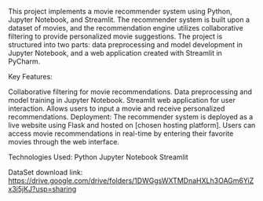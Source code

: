 This project implements a movie recommender system using Python, Jupyter Notebook, and Streamlit. 
The recommender system is built upon a dataset of movies, and the recommendation engine utilizes collaborative filtering to provide personalized movie suggestions. 
The project is structured into two parts: data preprocessing and model development in Jupyter Notebook, and a web application created with Streamlit in PyCharm.

Key Features:

Collaborative filtering for movie recommendations.
Data preprocessing and model training in Jupyter Notebook.
Streamlit web application for user interaction.
Allows users to input a movie and receive personalized recommendations.
Deployment:
The recommender system is deployed as a live website using Flask and hosted on [chosen hosting platform]. Users can access movie recommendations in real-time by entering their favorite movies through the web interface.

Technologies Used:
Python
Jupyter Notebook
Streamlit

DataSet download link:
https://drive.google.com/drive/folders/1DWGgsWXTMDnaHXLh3OAGm6YiZx3i5jKJ?usp=sharing

